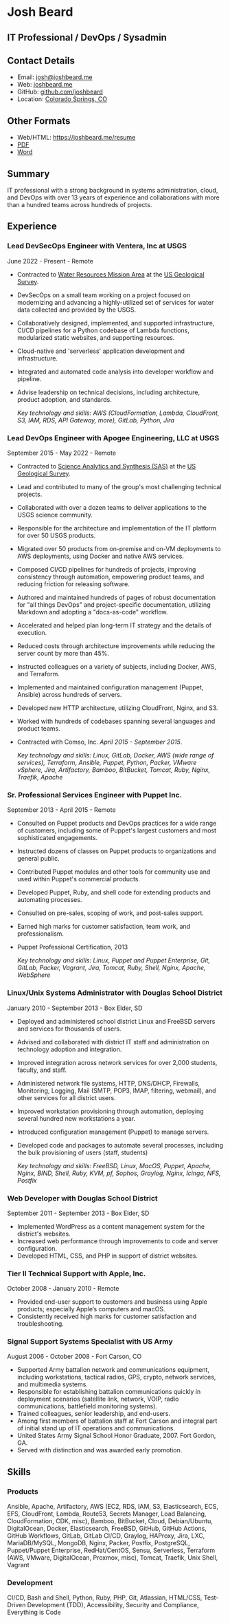 # Josh Beard

## IT Professional / DevOps / Sysadmin

## Contact Details

* Email: [josh@joshbeard.me](mailto:josh@joshbeard.me)
* Web: [joshbeard.me](https://joshbeard.me)
* GitHub: [github.com/joshbeard](https://github.com/joshbeard)
* Location: [Colorado Springs, CO](https://en.wikipedia.org/wiki/Colorado_Springs,_Colorado)

## Other Formats

* Web/HTML: <https://joshbeard.me/resume>
* [PDF](https://joshbeard.me/resume/Josh-Beard-Resume.pdf)
* [Word](https://joshbeard.me/resume/Josh-Beard-Resume.docx)

## Summary

IT professional with a strong background in systems administration, cloud, and DevOps with over 13 years of experience and collaborations with more than a hundred teams across hundreds of projects.

## Experience

### Lead DevSecOps Engineer with Ventera, Inc at USGS

June 2022 - Present - Remote

* Contracted to [Water Resources Mission Area](https://www.usgs.gov/mission-areas/water-resources) at the [US Geological Survey](https://www.usgs.gov/).
* DevSecOps on a small team working on a project focused on modernizing and advancing a highly-utilized set of services for water data collected and provided by the USGS.
* Collaboratively designed, implemented, and supported infrastructure, CI/CD pipelines for a Python codebase of Lambda functions, modularized static websites, and supporting resources.
* Cloud-native and 'serverless' application development and infrastructure.
* Integrated and automated code analysis into developer workflow and pipeline.
* Advise leadership on technical decisions, including architecture, product adoption, and standards.

    _Key technology and skills: AWS (CloudFormation, Lambda, CloudFront, S3, IAM, RDS, API Gateway, more), GitLab, Python, Jira_


### Lead DevOps Engineer with Apogee Engineering, LLC at USGS

September 2015 - May 2022 - Remote

* Contracted to [Science Analytics and Synthesis (SAS)](https://www.usgs.gov/core-science-systems/science-analytics-and-synthesis/) at the [US Geological Survey](https://www.usgs.gov/).
* Lead and contributed to many of the group's most challenging technical projects.
* Collaborated with over a dozen teams to deliver applications to the USGS science community.
* Responsible for the architecture and implementation of the IT platform for over 50 USGS products.
* Migrated over 50 products from on-premise and on-VM deployments to AWS deployments, using Docker and native AWS services.
* Composed CI/CD pipelines for hundreds of projects, improving consistency through automation, empowering product teams, and reducing friction for releasing software.
* Authored and maintained hundreds of pages of robust documentation for "all things DevOps" and project-specific documentation, utilizing Markdown and adopting a "docs-as-code" workflow.
* Accelerated and helped plan long-term IT strategy and the details of execution.
* Reduced costs through architecture improvements while reducing the server count by more than 45%.
* Instructed colleagues on a variety of subjects, including Docker, AWS, and Terraform.
* Implemented and maintained configuration management (Puppet, Ansible) across hundreds of servers.
* Developed new HTTP architecture, utilizing CloudFront, Nginx, and S3.
* Worked with hundreds of codebases spanning several languages and product teams.
* Contracted with Comso, Inc. _April 2015 - September 2015_.

    _Key technology and skills: Linux, GitLab, Docker, AWS (wide range of services), Terraform, Ansible, Puppet, Python, Packer, VMware vSphere, Jira, Artifactory, Bamboo, BitBucket, Tomcat, Ruby, Nginx, Traefik, Apache_


### Sr. Professional Services Engineer with Puppet Inc.

September 2013 - April 2015 - Remote

* Consulted on Puppet products and DevOps practices for a wide range of customers, including some of Puppet's largest customers and most sophisticated engagements.
* Instructed dozens of classes on Puppet products to organizations and general public.
* Contributed Puppet modules and other tools for community use and used within Puppet's commercial products.
* Developed Puppet, Ruby, and shell code for extending products and automating processes.
* Consulted on pre-sales, scoping of work, and post-sales support.
* Earned high marks for customer satisfaction, team work, and professionalism.
* Puppet Professional Certification, 2013

    _Key technology and skills: Linux, Puppet and Puppet Enterprise, Git, GitLab, Packer, Vagrant, Jira, Tomcat, Ruby, Shell, Nginx, Apache, WebSphere_


### Linux/Unix Systems Administrator with Douglas School District

January 2010 - September 2013 - Box Elder, SD

* Deployed and administered school district Linux and FreeBSD servers and services for thousands of users.
* Advised and collaborated with district IT staff and administration on technology adoption and integration.
* Improved integration across network services for over 2,000 students, faculty, and staff.
* Administered network file systems, HTTP, DNS/DHCP, Firewalls, Monitoring, Logging, Mail (SMTP, POP3, IMAP, filtering, webmail), and other services for all district users.
* Improved workstation provisioning through automation, deploying several hundred new workstations a year.
* Introduced configuration management (Puppet) to manage servers.
* Developed code and packages to automate several processes, including the bulk provisioning of users (staff, students)

    _Key technology and skills: FreeBSD, Linux, MacOS, Puppet, Apache, Nginx, BIND, Shell, Ruby, KVM, pf, Sophos, Graylog, Nginx, Icinga, NFS, Postfix_


### Web Developer with Douglas School District

September 2011 - September 2013 - Box Elder, SD

* Implemented WordPress as a content management system for the district's websites.
* Increased web performance through improvements to code and server configuration.
* Developed HTML, CSS, and PHP in support of district websites.

### Tier II Technical Support with Apple, Inc.

October 2008 - January 2010 - Remote

* Provided end-user support to customers and business using Apple products; especially Apple’s computers and macOS.
* Consistently received high marks for customer satisfaction and troubleshooting.

### Signal Support Systems Specialist with US Army

August 2006 - October 2008 - Fort Carson, CO

* Supported Army battalion network and communications equipment, including workstations, tactical radios, GPS, crypto, network services, and multimedia systems.
* Responsible for establishing battalion communications quickly in deployment scenarios (satellite link, network, VOIP, radio communications, battlefield monitoring systems).
* Trained colleagues, senior leadership, and end-users.
* Among first members of battalion staff at Fort Carson and integral part of initial stand up of IT operations and communications.
* United States Army Signal School Honor Graduate, 2007. Fort Gordon, GA.
* Served with distinction and was awarded early promotion.

## Skills

### Products

Ansible, Apache, Artifactory, AWS (EC2, RDS, IAM, S3, Elasticsearch, ECS, EFS, CloudFront, Lambda, Route53, Secrets Manager, Load Balancing, CloudFormation, CDK, misc), Bamboo, BitBucket, Cloud, Debian/Ubuntu, DigitalOcean, Docker, Elasticsearch, FreeBSD, GitHub, GitHub Actions, GitHub Workflows, GitLab, GitLab CI/CD, Graylog, HAProxy, Jira, LXC, MariaDB/MySQL, MongoDB, Nginx, Packer, Postfix, PostgreSQL, Puppet/Puppet Enterprise, RedHat/CentOS, Sensu, Serverless, Terraform (AWS, VMware, DigitalOcean, Proxmox, misc), Tomcat, Traefik, Unix Shell, Vagrant

### Development

CI/CD, Bash and Shell, Python, Ruby, PHP, Git, Atlassian, HTML/CSS, Test-Driven Development (TDD), Accessibility, Security and Compliance, Everything is Code
